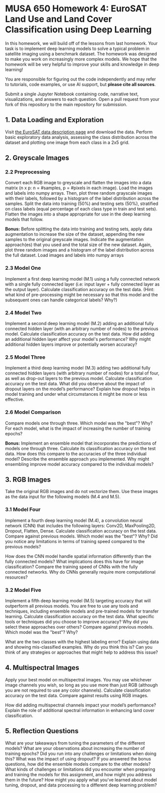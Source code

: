 # MUSA 650 Homework 4: EuroSAT Land Use and Land Cover Classification using Deep Learning

In this homework, we will build off of the lessons from last homework. Your task is to implement deep learning models to solve a typical problem in satellite imaging using a benchmark dataset. The homework was designed to make you work on increasingly more complex models. We hope that the homework will be very helpful to improve your skills and knowledge in deep learning!

You are responsible for figuring out the code independently and may refer to tutorials, code examples, or use AI support, but **please cite all sources**.

Submit a single Jupyter Notebook containing code, narrative text, visualizations, and answers to each question. Open a pull request from your fork of this repository to the main repository for submission.

## 1. Data Loading and Exploration

Visit [the EuroSAT data description page](https://github.com/phelber/eurosat) and download the data. Perform basic exploratory data analysis, assessing the class distribution across the dataset and plotting one image from each class in a 2x5 grid.

## 2. Greyscale Images

### 2.2 Preprocessing

Convert each RGB image to greyscale and flatten the images into a data matrix (n x p: n = #samples, p = #pixels in each image). Load the images and labels into numpy arrays. Then, plot three random grayscale images with their labels, followed by a histogram of the label distribution across the samples. Split the data into training (50%) and testing sets (50%), stratified on class labels (equal percentage of each class type in train and test sets). Flatten the images into a shape appropriate for use in the deep learning models that follow.

**Bonus:** Before splitting the data into training and testing sets, apply data augmentation to increase the size of the dataset, appending the new samples to the original greyscale images. Indicate the augmentation approach(es) that you used and the total size of the new dataset. Again, plot three random images and a histogram of the label distribution across the full dataset.
Load images and labels into numpy arrays

### 2.3 Model One

Implement a first deep learning model (M.1) using a fully connected network with a single fully connected layer (i.e: input layer + fully connected layer as the output layer). Calculate classification accuracy on the test data. (Hint: what kind of pre-processing might be necessary so that this model and the subsequent ones can handle categorical labels? Why?)

### 2.4 Model Two

Implement a second deep learning model (M.2) adding an additional fully connected hidden layer (with an arbitrary number of nodes) to the previous model. Calculate classification accuracy on the test data. How did adding an additional hidden layer affect your model's performance? Why might additional hidden layers improve or potentially worsen accuracy?

### 2.5 Model Three

Implement a third deep learning model (M.3) adding two additional fully connected hidden layers (with arbitrary number of nodes) for a total of four, as well as drop-out layers to the previous model. Calculate classification accuracy on the test data. What did you observe about the impact of dropout layers on the model’s performance? Explain how dropout helps in model training and under what circumstances it might be more or less effective.

### 2.6 Model Comparison

Compare models one through three. Which model was the "best"? Why? For each model, what is the impact of increasing the number of training epochs?

**Bonus:** Implement an ensemble model that incorporates the predictions of models one through three. Calculate its classification accuracy on the test data. How does this compare to the accuracies of the three individual model? Describe the ensemble approach you implemented. Why might ensembling improve model accuracy compared to the individual models?

## 3. RGB Images

Take the original RGB images and do not vectorize them. Use these images as the data input for the following models (M.4 and M.5).

### 3.1 Model Four

Implement a fourth deep learning model (M.4), a convolution neural network (CNN) that includes the following layers: Conv2D, MaxPooling2D, Dropout, Flatten, Dense. Calculate classification accuracy on the test data. Compare against previous models. Which model was the "best"? Why? Did you notice any limitations in terms of training speed compared to the previous models?

How does the CNN model handle spatial information differently than the fully connected models? What implications does this have for image classification? Compare the training speed of CNNs with the fully connected networks. Why do CNNs generally require more computational resources?

### 3.2 Model Five

Implement a fifth deep learning model (M.5) targeting accuracy that will outperform all previous models. You are free to use any tools and techniques, including ensemble models and pre-trained models for transfer learning. Calculate classification accuracy on the test data. What specific tools or techniques did you choose to improve accuracy? Why did you select these approaches over others? Compare against previous models. Which model was the "best"? Why?

What are the two classes with the highest labeling error? Explain using data and showing mis-classified examples. Why do you think this is? Can you think of any strategies or approaches that might help to address this issue?

## 4. Multispectral Images

Apply your best model on multispectral images. You may use whichever image channels you wish, so long as you use more than just RGB (although you are not required to use any color channels). Calculate classification accuracy on the test data. Compare against results using RGB images.

How did adding multispectral channels impact your model’s performance? Explain the role of additional spectral information in enhancing land cover classification.

## 5. Reflection Questions

What are your takeaways from tuning the parameters of the different models? What are your observations about increasing the number of training epochs? Did you run into any challenges or limitations when doing this? What was the impact of using dropout? If you answered the bonus questions, how did the ensemble models compare to the other models? What kinds of challenges or limitations did you encounter when preparing and training the models for this assignment, and how might you address them in the future? How might you apply what you've learned about model tuning, dropout, and data processing to a different deep learning problem?
